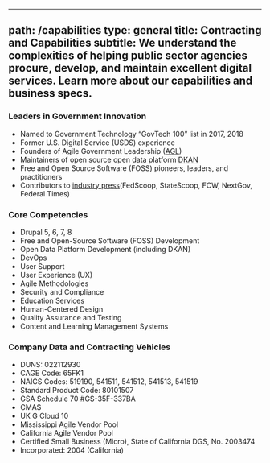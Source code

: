 ---
path: /capabilities
type: general
title: Contracting and Capabilities
subtitle: We understand the complexities of helping public sector agencies procure, develop, and maintain excellent digital services. Learn more about our capabilities and business specs. 
----------------------------------------------------------------------------------------------------------------

### Leaders in Government Innovation

* Named to Government Technology “GovTech 100” list in 2017, 2018 
* Former U.S. Digital Service (USDS) experience
* Founders of Agile Government Leadership ([AGL](https://www.agilegovleaders.org/ "Agile Government Leadership"))
* Maintainers of open source open data platform [DKAN](https://getdkan.org/ "DKAN") 
* Free and Open Source Software (FOSS) pioneers, leaders, and practitioners
* Contributors to [industry press](https://www.civicactions.com/press "Press")(FedScoop, StateScoop, FCW, NextGov, Federal Times)

### Core Competencies 

* Drupal 5, 6, 7, 8
* Free and Open-Source Software (FOSS) Development
* Open Data Platform Development (including DKAN)
* DevOps
* User Support
* User Experience (UX)
* Agile Methodologies
* Security and Compliance
* Education Services
* Human-Centered Design
* Quality Assurance and Testing	
* Content and Learning Management Systems

### Company Data and Contracting Vehicles 

* DUNS: 022112930
* CAGE Code: 65FK1
* NAICS Codes: 519190, 541511, 541512, 541513, 541519
* Standard Product Code: 80101507
* GSA Schedule 70 #GS-35F-337BA
* CMAS
* UK G Cloud 10
* Mississippi Agile Vendor Pool
* California Agile Vendor Pool
* Certified Small Business (Micro), State of California DGS, No. 2003474
* Incorporated: 2004 (California) 
